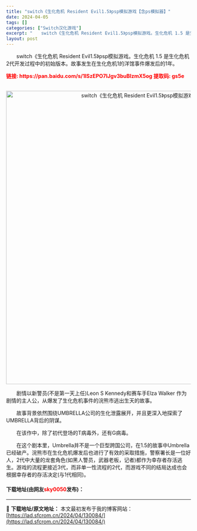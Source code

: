 ```yaml
---
title: "switch《生化危机 Resident Evil1.5》psp模拟游戏【含ps模拟器】"
date: 2024-04-05
tags: []
categories: ["Switch汉化游戏"]
excerpt: "　　switch《生化危机 Resident Evil1.5》psp模拟游戏。生化危机 1.5 是生化危机2代开发过程中的初始版本。故事发生在生化危机1的洋馆事件爆发后的1年。 链接: https://pan.baidu.com/s/1lSzEPO7lJgv3buBIzmX5og 提取码: gs5e&hellip;"
layout: post
---
```


 <p>　　switch《生化危机 Resident Evil1.5》psp模拟游戏。生化危机 1.5 是生化危机2代开发过程中的初始版本。故事发生在生化危机1的洋馆事件爆发后的1年。</p> <p><span style="color:#FF0000;"><strong>链接: https://pan.baidu.com/s/1lSzEPO7lJgv3buBIzmX5og 提取码: gs5e&nbsp;</strong></span><br />&nbsp;</p> <p align="center"><img align="" border="0" src="https://lad.sfcrom.cn/wp-content/uploads/2024/04/20240404_660ed37d5aec3.webp" width="800" alt="switch《生化危机 Resident Evil1.5》psp模拟游戏【含ps模拟器】" /></p> <p>　　剧情以新警员(不是第一天上任)Leon S Kennedy和赛车手Elza Walker 作为剧情的主人公，从爆发了生化危机事件的浣熊市逃出生天的故事。</p> <p>　　故事背景依然围绕UMBRELLA公司的生化泄露展开，并且更深入地探索了UMBRELLA背后的阴谋。</p> <p>　　在该作中，除了初代登场的T病毒外，还有G病毒。</p> <p>　　在这个剧本里，Umbrella并不是一个巨型跨国公司，在1.5的故事中Umbrella已经破产。浣熊市在生化危机爆发后也进行了有效的采取措施，警察署长是一位好人，2代中大量的龙套角色(如黑人警员，武器老板，记者)都作为幸存者存活逃生。游戏的流程更接近3代，而非单一性流程的2代，而游戏不同的结局达成也会根据幸存者的存活决定(与1代相同)。</p> <p><h4>下载地址(由网友<font color="red">sky0050</font>发布)：</h4></p> 

---
📖 **下载地址/原文地址：** 本文最初发布于我的博客网站：[https://lad.sfcrom.cn/2024/04/130084/](https://lad.sfcrom.cn/2024/04/130084/)
